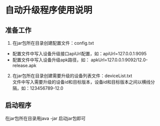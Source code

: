 # 自动升级程序使用说明

准备工作
-
1. 在jar包所在目录创建配置文件：config.txt  
- 配置文件中写入设备升级接口apiUrl配置，如：apiUrl=127.0.0.1:9095  
- 配置文件中写入设备升级apk路径，如： apkUrl=127.0.0.1:9092/12.0-release.apk

2. 在jar包所在目录创建需要升级的设备列表文件：deviceList.txt  
文件中写入需要升级的设备id和目标版本，设备id和目标版本之间以横线分隔，如：123456789-12.0

启动程序
-

在jar包所在目录用java -jar 启动jar包即可



